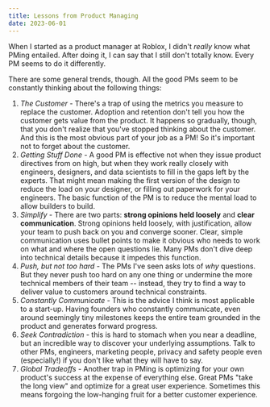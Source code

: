 ```yaml
---
title: Lessons from Product Managing
date: 2023-06-01
---
```

When I started as a product manager at Roblox, I didn't *really* know what PMing entailed. After doing it, I can say that I still don't totally know. Every PM seems to do it differently.

There are some general trends, though. All the good PMs seem to be constantly thinking about the following things:
1. *The Customer* - There's a trap of using the metrics you measure to replace the customer. Adoption and retention don't tell you how the customer gets value from the product. It happens so gradually, though, that you don't realize that you've stopped thinking about the customer. And this is the most obvious part of your job as a PM! So it's important not to forget about the customer.
2. *Getting Stuff Done* - A good PM is effective not when they issue product directives from on high, but when they work really closely with engineers, designers, and data scientists to fill in the gaps left by the experts. That might mean making the first version of the design to reduce the load on your designer, or filling out paperwork for your engineers. The basic function of the PM is to reduce the mental load to allow builders to build.
3. *Simplify* - There are two parts: **strong opinions held loosely** and **clear communication**. Strong opinions held loosely, with justification, allow your team to push back on you and converge sooner. Clear, simple communication uses bullet points to make it obvious who needs to work on what and where the open questions lie. Many PMs don't dive deep into technical details because it impedes this function.
4. *Push, but not too hard* - The PMs I've seen asks lots of *why* questions. But they never push too hard on any one thing or undermine the more technical members of their team -- instead, they try to find a way to deliver value to customers around technical constraints.
5. *Constantly Communicate* - This is the advice I think is most applicable to a start-up. Having founders who constantly communicate, even around seemingly tiny milestones keeps the entire team grounded in the product and generates forward progress.
6. *Seek Contradiction* - this is hard to stomach when you near a deadline, but an incredible way to discover your underlying assumptions. Talk to other PMs, engineers, marketing people, privacy and safety people even (especially!) if you don't like what they will have to say.
7. *Global Tradeoffs* - Another trap in PMing is optimizing for your own product's success at the expense of everything else. Great PMs "take the long view" and optimize for a great user experience. Sometimes this means forgoing the low-hanging fruit for a better customer experience.

